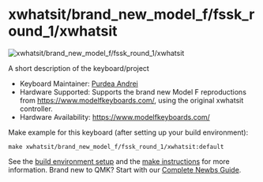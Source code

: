 # xwhatsit/brand_new_model_f/fssk_round_1/xwhatsit

![xwhatsit/brand_new_model_f/fssk_round_1/xwhatsit](https://www.modelfkeyboards.com/wp-content/uploads/2023/03/2022-11-28_18-30-43.jpg)

A short description of the keyboard/project

* Keyboard Maintainer: [Purdea Andrei](https://github.com/purdeaandrei)
* Hardware Supported: Supports the brand new Model F reproductions from https://www.modelfkeyboards.com/, using the original xwhatsit controller.
* Hardware Availability: https://www.modelfkeyboards.com/

Make example for this keyboard (after setting up your build environment):

    make xwhatsit/brand_new_model_f/fssk_round_1/xwhatsit:default

See the [build environment setup](https://docs.qmk.fm/#/getting_started_build_tools) and the [make instructions](https://docs.qmk.fm/#/getting_started_make_guide) for more information. Brand new to QMK? Start with our [Complete Newbs Guide](https://docs.qmk.fm/#/newbs).
